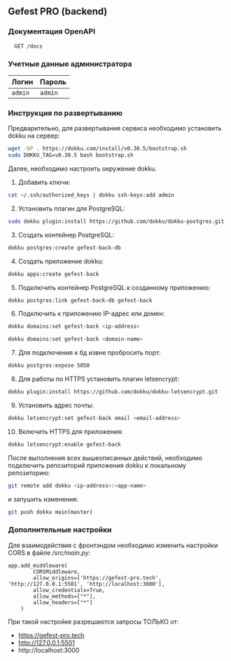 
## Gefest PRO (backend)
### Документация OpenAPI

```
  GET /docs
```
### Учетные данные администратора

| Логин     | Пароль  |
| :-------- | :-------|
| `admin`   | `admin` |

### Инструкция по развертыванию

Предварительно, для развертывания сервиса необходимо установить 
dokku на сервер:
```bash
wget -NP . https://dokku.com/install/v0.30.5/bootstrap.sh
sudo DOKKU_TAG=v0.30.5 bash bootstrap.sh
```
Далее, необходимо настроить окружение dokku.
1. Добавить ключи:
```bash
cat ~/.ssh/authorized_keys | dokku ssh-keys:add admin
```
2. Установить плагин для PostgreSQL:
```bash
sudo dokku plugin:install https://github.com/dokku/dokku-postgres.git
```
3. Создать контейнер PostgreSQL:
```bash
dokku postgres:create gefest-back-db
```
4. Создать приложение dokku:
```bash
dokku apps:create gefest-back
```
5. Подключить контейнер PostgreSQL к созданному приложению:
```bash
dokku postgres:link gefest-back-db gefest-back
```
6. Подключить к приложению IP-адрес или домен:
```bash
dokku domains:set gefest-back <ip-address>
```
```bash
dokku domains:set gefest-back <domain-name>
```
7. Для подключения к бд извне пробросить порт:
```bash
dokku postgres:expose 5050
```
8. Для работы по HTTPS установить плагин letsencrypt:
```bash
dokku plugin:install https://github.com/dokku/dokku-letsencrypt.git
```
9. Установить адрес почты:
```bash
dokku letsencrypt:set gefest-back email <email-address>
```
10. Включить HTTPS для приложения:
```bash
dokku letsencrypt:enable gefest-back
```
После выполнения всех вышеописанных действий, необходимо подключить репозиторий приложения dokku к локальному репозиторию:
```bash
git remote add dokku <ip-address>:<app-name>
```
и запушить изменения:
```bash
git push dokku main(master)
```
### Дополнительные настройки
Для взаимодействия с фронтэндом необходимо изменить настройки CORS в файле */src/main.py*:
```code
app.add_middleware(
        CORSMiddleware,
        allow_origins=['https://gefest-pro.tech', 'http://127.0.0.1:5501', 'http://localhost:3000'],
        allow_credentials=True,
        allow_methods=["*"],
        allow_headers=["*"]
    )
```
При такой настройке разрешаются запросы ТОЛЬКО от:
- https://gefest-pro.tech
- http://127.0.0.1:5501
- http://localhost:3000
